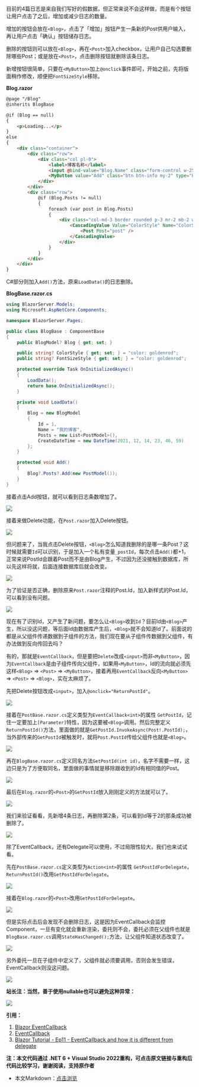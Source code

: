 目前的4篇日志是来自我们写好的假数据，但正常来说不会这样做，而是有个按钮让用户点击了之后，增加或减少日志的数量。

增加的按钮会放在`<Blog>`，点击了「增加」按钮产生一条新的Post供用户输入，再让用户点击「确认」按钮储存日志。

删除的按钮则可以放在`<Blog>`，再在`<Post>`加入checkbox，让用户自己勾选要删除哪些Post；或是放在`<Post>`，点击删除按钮就删除该条日志。

新增按钮很简单，只要在`<MyButton>`加上`@onclick`事件即可，开始之前，先将版面稍作修改，顺便把`FontSizeStyle`移除。

**Blog.razor**

```html
@page "/Blog"
@inherits BlogBase

@if (Blog == null)
{
    <p>Loading...</p>
}
else
{
    <div class="container">
        <div class="row">
            <div class="col pl-0">
                <label>博客名称</label>
                <input @bind-value="Blog.Name" class="form-control w-25"/>
                <MyButton value="Add" class="btn btn-info my-2" type="button" @onclick="Add"/>
            </div>
        </div>
        <div class="row">
            @if (Blog.Posts != null)
            {
                foreach (var post in Blog.Posts)
                {
                    <div class="col-md-3 border rounded p-3 mr-2 mb-2 w-25">
                        <CascadingValue Value="ColorStyle" Name="ColorStyle" IsFixed="true">
                            <Post Post="post" />
                        </CascadingValue>
                    </div>
                }
            }
        </div>
    </div>
}
```

C#部分则加入`Add()`方法，原来`LoadData()`的日志删除。

**BlogBase.razor.cs**

```C#
using BlazorServer.Models;
using Microsoft.AspNetCore.Components;

namespace BlazorServer.Pages;

public class BlogBase : ComponentBase
{
	public BlogModel? Blog { get; set; }

	public string? ColorStyle { get; set; } = "color: goldenrod";
	public string? FontSizeStyle { get; set; } = "color: goldenrod";

	protected override Task OnInitializedAsync()
	{
		LoadData();
		return base.OnInitializedAsync();
	}

	private void LoadData()
	{
		Blog = new BlogModel
		{
			Id = 1,
			Name = "我的博客",
			Posts = new List<PostModel>(),
			CreateDateTime = new DateTime(2021, 12, 14, 23, 46, 59)
		};
	}

	protected void Add()
	{
		Blog?.Posts?.Add(new PostModel());
	}
}
```

接着点击Add按钮，就可以看到日志条数增加了。

![](https://img1.dotnet9.com/2021/12/2101.gif)

接着来做Delete功能，在`Post.razor`加入Delete按钮。

![](https://img1.dotnet9.com/2021/12/2102.png)

但问题来了，当我点击Delete按钮，`<Blog>`怎么知道我删除的是哪一条Post？这时候就需要`Id`可以识别，于是加入一个私有变量`_postId`，每次点击`Add()`都+1，正常来说PostId会跟着Post而不是由Blog产生，不过因为还没接触到数据库，所以先这样将就，后面连接数据库后就会改变。

![](https://img1.dotnet9.com/2021/12/2103.png)

为了验证是否正确，删除原来`Post.razor`注释的Post.Id，加入新样式的Post.Id，可以看到没有问题。

![](https://img1.dotnet9.com/2021/12/2104.png)

现在有了识别Id，又产生了新问题，要怎么让`<Blog>`收到`Id`？目前Id由`<Blog>`产生，所以没这问题，等后面Id由数据库产生后，`<Blog>`就不会知道Id了。前面说的都是从父组件传递数据到子组件的方法，我们现在要从子组件传数据到父组件，有办法做到反向传回去吗？

有的，那就是`EventCallback`，但是要把`Delete`改成`<input>`而非`<MyButton>`，因为`EventCallback`是由子组件传向父组件，如果用`<MyButton>`，Id的流向就必须先这样`<Blog>` => `<Post>` => `<MyButton>`，接着再用`EventCallback`反向`<MyButton>` => `<Post>` => `<Blog>`，实在太麻烦了。

先把Delete按钮改成`<input>`，加入`@onclick="ReturnPostId"`。

![](https://img1.dotnet9.com/2021/12/2105.png)

接着在`PostBase.razor.cs`定义类型为`EventCallback<int>`的属性 `GetPostId`，记住一定要加上`[Parameter]`特性，因为这要被`<Blog>`调用。然后完整定义`ReturnPostId()`方法，里面做的就是`GetPostId.InvokeAsync(Post!.PostId);`，当外部传来的`GetPostId`被触发时，就将`Post.PostId`传给父组件也就是`<Blog>`。

![](https://img1.dotnet9.com/2021/12/2106.png)

再在`BlogBase.razor.cs`定义同名方法`GetPostId(int id)`，名字不需要一样，这边只是为了方便取同名，里面做的事情就是移除跟收到的Id有相同值的Post。

![](https://img1.dotnet9.com/2021/12/2107.png)

最后在`Blog.razor`的`<Post>`的`GetPostId`放入刚刚定义的方法就可以了。

![](https://img1.dotnet9.com/2021/12/2108.png)

我们来验证看看，先新增4条日志，再删除第2条，可以看到Id等于2的那条成功被删除了。

![](https://img1.dotnet9.com/2021/12/2109.gif)

除了EventCallback，还有Delegate可以使用，不过局限性较大，我们也来试试看。

先在`PostBase.razor.cs`定义类型为`Action<int>`的属性 `GetPostIdForDelegate`，`ReturnPostId()`改用`GetPostIdForDelegate`。

![](https://img1.dotnet9.com/2021/12/2110.png)

接着在`Blog.razor`的`<Post>`改用`GetPostIdForDelegate`。

![](https://img1.dotnet9.com/2021/12/2111.png)

但是实际点击后会发现不会删除日志，这是因为EventCallback会监控Component，一旦有变化就会重新渲染，委托则不会，委托必须在父组件也就是`BlogBase.razor.cs`调用`StateHasChanged();`方法，让父组件知道状态改变了。

![](https://img1.dotnet9.com/2021/12/2112.png)

另外委托一旦在子组件中定义了，父组件就必须要调用，否则会发生错误，EventCallback则没这问题。

![](https://img1.dotnet9.com/2021/12/2113.png)

**站长注：当然，善于使用nullable也可以避免这种异常：**

![](https://img1.dotnet9.com/2021/12/2114.png)

**引用：**

1. [Blazor EventCallback](https://www.pragimtech.com/blog/blazor/blazor-eventcallback/)
2. [EventCallback](https://docs.microsoft.com/en-us/aspnet/core/blazor/components/event-handling?view=aspnetcore-5.0#eventcallback-1)
3. [Blazor Tutorial - Ep11 - EventCallback and how it is different from delegate](https://www.youtube.com/watch?v=NQ7P0IPIqZk)

**注：本文代码通过 .NET 6 + Visual Studio 2022重构，可点击原文链接与重构后代码比较学习，谢谢阅读，支持原作者**

- 本文Markdown：[点击浏览](https://github.com/dotnet9/Assets.Dotnet9/blob/main/2021/12/2021-12-16_03.md)